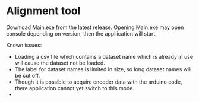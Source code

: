Alignment tool
==============
Download Main.exe from the latest release. 
Opening Main.exe may open console depending on version, then the appliication will start.

Known issues:
- Loading a csv file which contains a dataset name which is already in use will cause the dataset not be loaded.
- The label for dataset names is limited in size, so long dataset names will be cut off.
- Though it is possible to acquire encoder data with the arduino code, there application cannot yet switch to this mode.
- 
